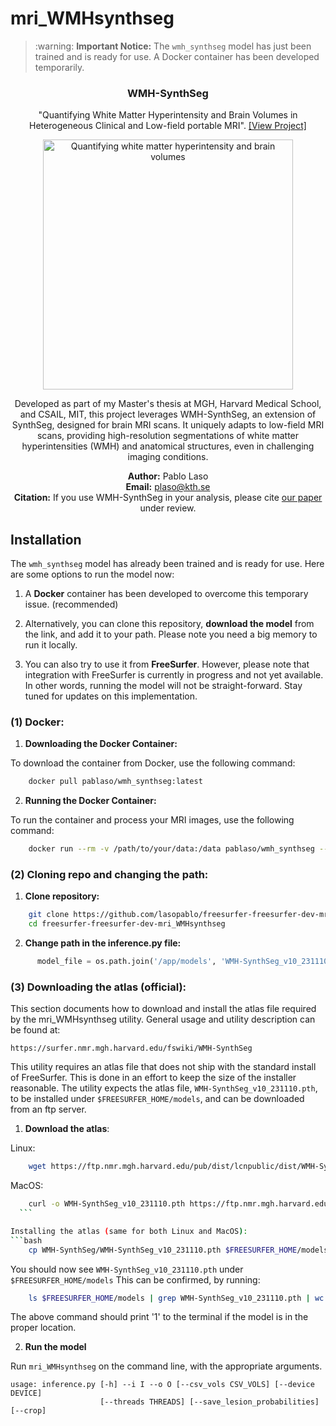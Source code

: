 # mri_WMHsynthseg


<blockquote>
  <p>:warning: <strong>Important Notice:</strong> The <code>wmh_synthseg</code> model has just been trained and is ready for use. A Docker container has been developed temporarily.</p>
</blockquote>

<p align="center">
    <h3 align="center">WMH-SynthSeg</h3>
</p>

<p align="center">
    "Quantifying White Matter Hyperintensity and Brain Volumes in Heterogeneous Clinical and Low-field portable MRI". <a href="https://github.com/lasopablo/freesurfer-freesurfer-dev-mri_WMHsynthseg">[View Project]</a>
</p>

<p align="center">
  <a href="https://surfer.nmr.mgh.harvard.edu/fswiki/WMH-SynthSeg">
    <img src="https://miro.medium.com/v2/resize:fit:2000/1*ovEGmOI3bcCeauu8jEBzsg.png" width="400" alt="Quantifying white matter hyperintensity and brain volumes">
  </a>
</p>
<p align="center">
Developed as part of my Master's thesis at MGH, Harvard Medical School, and CSAIL, MIT, this project leverages WMH-SynthSeg, an extension of SynthSeg, designed for brain MRI scans. It uniquely adapts to low-field MRI scans, providing high-resolution segmentations of white matter hyperintensities (WMH) and anatomical structures, even in challenging imaging conditions.
</p>
<p align="center">
<b>Author:</b> Pablo Laso <br>
<b>Email:</b> <a href="mailto:plaso@kth.se">plaso@kth.se</a> <br>
<b>Citation:</b> If you use WMH-SynthSeg in your analysis, please cite <a href="https://arxiv.org/abs/2312.05119">our paper</a> under review. <br>
</p>

## Installation

<p>The <code>wmh_synthseg</code> model has already been trained and is ready for use. Here are some options to run the model now:
  
  1. A **Docker** container has been developed to overcome this temporary issue. (recommended)
     
  2. Alternatively, you can clone this repository, **download the model** from the link, and add it to your path. Please note you need a big memory to run it locally.
     
  3. You can also try to use it from **FreeSurfer**. However, please note that integration with FreeSurfer is currently in progress and not yet available. In other words, running the model will not be straight-forward. Stay tuned for updates on this implementation.</p>


### (1) Docker:

1. **Downloading the Docker Container:**
     
  To download the container from Docker, use the following command:
  ```bash
      docker pull pablaso/wmh_synthseg:latest
  ```
2. **Running the Docker Container:**
     
  To run the container and process your MRI images, use the following command:
  ```bash
      docker run --rm -v /path/to/your/data:/data pablaso/wmh_synthseg --i /data/your_input_image.nii.gz --o /data/your_output_image.nii.gz
  ```

### (2) Cloning repo and changing the path:
  
  1. **Clone repository:**
  ```bash
      git clone https://github.com/lasopablo/freesurfer-freesurfer-dev-mri_WMHsynthseg.git
      cd freesurfer-freesurfer-dev-mri_WMHsynthseg
  ```
  
  2. **Change path in the inference.py file:**
  ```python
        model_file = os.path.join('/app/models', 'WMH-SynthSeg_v10_231110.pth')
  ```


### (3) Downloading the atlas (official):

This section documents how to download and install the atlas file required by the
mri_WMHsynthseg utility. General usage and utility description can be found at:
    
    https://surfer.nmr.mgh.harvard.edu/fswiki/WMH-SynthSeg

This utility requires an atlas file that does not ship with the standard install
of FreeSurfer. This is done in an effort to keep the size of the installer
reasonable. The utility expects the atlas file, `WMH-SynthSeg_v10_231110.pth`,  
to be installed under `$FREESURFER_HOME/models`, and can be downloaded from an ftp
server.

1. **Download the atlas**:
     
  Linux:
  
  ```bash
      wget https://ftp.nmr.mgh.harvard.edu/pub/dist/lcnpublic/dist/WMH-SynthSeg/WMH-SynthSeg_v10_231110.pth 
  ```
  
  
  MacOS:
  
  ```bash
      curl -o WMH-SynthSeg_v10_231110.pth https://ftp.nmr.mgh.harvard.edu/pub/dist/lcnpublic/dist/WMH-SynthSeg/WMH-SynthSeg_v10_231110.pth 
    ```
  
  Installing the atlas (same for both Linux and MacOS):
  ```bash
      cp WMH-SynthSeg/WMH-SynthSeg_v10_231110.pth $FREESURFER_HOME/models
  ```
  
  You should now see `WMH-SynthSeg_v10_231110.pth` under `$FREESURFER_HOME/models`
  This can be confirmed, by running:
  ```bash
      ls $FREESURFER_HOME/models | grep WMH-SynthSeg_v10_231110.pth | wc -l
  ```
  
  The above command should print '1' to the terminal if the model is in the proper
  location.

2. **Run the model**
  
  Run `mri_WMHsynthseg` on the command line, with the appropriate arguments.
  ```
  usage: inference.py [-h] --i I --o O [--csv_vols CSV_VOLS] [--device DEVICE]
                      [--threads THREADS] [--save_lesion_probabilities] [--crop]
  ```

